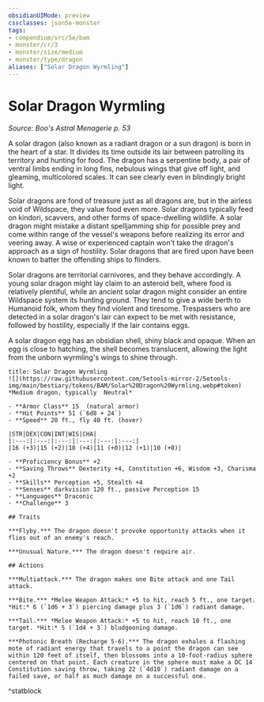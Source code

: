 ```yaml
---
obsidianUIMode: preview
cssclasses: json5e-monster
tags:
- compendium/src/5e/bam
- monster/cr/3
- monster/size/medium
- monster/type/dragon
aliases: ["Solar Dragon Wyrmling"]
---
```

# Solar Dragon Wyrmling
*Source: Boo's Astral Menagerie p. 53*  

A solar dragon (also known as a radiant dragon or a sun dragon) is born in the heart of a star. It divides its time outside its lair between patrolling its territory and hunting for food. The dragon has a serpentine body, a pair of ventral limbs ending in long fins, nebulous wings that give off light, and gleaming, multicolored scales. It can see clearly even in blindingly bright light.

Solar dragons are fond of treasure just as all dragons are, but in the airless void of Wildspace, they value food even more. Solar dragons typically feed on kindori, scavvers, and other forms of space-dwelling wildlife. A solar dragon might mistake a distant spelljamming ship for possible prey and come within range of the vessel's weapons before realizing its error and veering away. A wise or experienced captain won't take the dragon's approach as a sign of hostility. Solar dragons that are fired upon have been known to batter the offending ships to flinders.

Solar dragons are territorial carnivores, and they behave accordingly. A young solar dragon might lay claim to an asteroid belt, where food is relatively plentiful, while an ancient solar dragon might consider an entire Wildspace system its hunting ground. They tend to give a wide berth to Humanoid folk, whom they find violent and tiresome. Trespassers who are detected in a solar dragon's lair can expect to be met with resistance, followed by hostility, especially if the lair contains eggs.

A solar dragon egg has an obsidian shell, shiny black and opaque. When an egg is close to hatching, the shell becomes translucent, allowing the light from the unborn wyrmling's wings to shine through.

```ad-statblock
title: Solar Dragon Wyrmling
![](https://raw.githubusercontent.com/5etools-mirror-2/5etools-img/main/bestiary/tokens/BAM/Solar%20Dragon%20Wyrmling.webp#token)
*Medium dragon, typically  Neutral*

- **Armor Class** 15  (natural armor)
- **Hit Points** 51 (`6d8 + 24`)
- **Speed** 20 ft., fly 40 ft. (hover)

|STR|DEX|CON|INT|WIS|CHA|
|:---:|:---:|:---:|:---:|:---:|:---:|
|16 (+3)|15 (+2)|18 (+4)|11 (+0)|12 (+1)|10 (+0)|

- **Proficiency Bonus** +2
- **Saving Throws** Dexterity +4, Constitution +6, Wisdom +3, Charisma +2
- **Skills** Perception +5, Stealth +4
- **Senses** darkvision 120 ft., passive Perception 15
- **Languages** Draconic
- **Challenge** 3

## Traits

***Flyby.*** The dragon doesn't provoke opportunity attacks when it flies out of an enemy's reach.

***Unusual Nature.*** The dragon doesn't require air.

## Actions

***Multiattack.*** The dragon makes one Bite attack and one Tail attack.

***Bite.*** *Melee Weapon Attack:* +5 to hit, reach 5 ft., one target. *Hit:* 6 (`1d6 + 3`) piercing damage plus 3 (`1d6`) radiant damage.

***Tail.*** *Melee Weapon Attack:* +5 to hit, reach 10 ft., one target. *Hit:* 5 (`1d4 + 3`) bludgeoning damage.

***Photonic Breath (Recharge 5-6).*** The dragon exhales a flashing mote of radiant energy that travels to a point the dragon can see within 120 feet of itself, then blossoms into a 10-foot-radius sphere centered on that point. Each creature in the sphere must make a DC 14 Constitution saving throw, taking 22 (`4d10`) radiant damage on a failed save, or half as much damage on a successful one.
```
^statblock